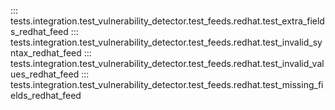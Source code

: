 ::: tests.integration.test_vulnerability_detector.test_feeds.redhat.test_extra_fields_redhat_feed
::: tests.integration.test_vulnerability_detector.test_feeds.redhat.test_invalid_syntax_redhat_feed
::: tests.integration.test_vulnerability_detector.test_feeds.redhat.test_invalid_values_redhat_feed
::: tests.integration.test_vulnerability_detector.test_feeds.redhat.test_missing_fields_redhat_feed